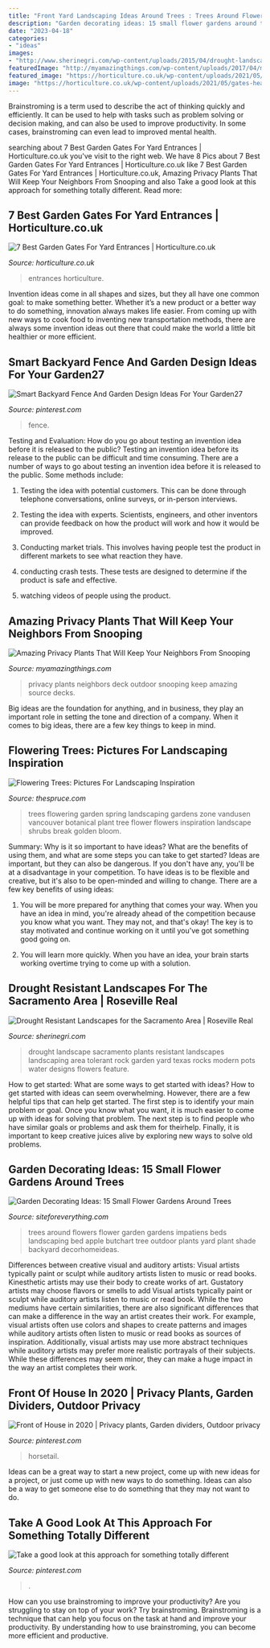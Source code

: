 ```yaml
---
title: "Front Yard Landscaping Ideas Around Trees : Trees Around Flowers Flower Garden Gardens Impatiens Beds Landscaping Bed Apple Butchart Tree Outdoor Plants Yard Plant Shade Backyard Decorhomeideas"
description: "Garden decorating ideas: 15 small flower gardens around trees"
date: "2023-04-18"
categories:
- "ideas"
images:
- "http://www.sherinegri.com/wp-content/uploads/2015/04/drought-landscape-12.jpg"
featuredImage: "http://myamazingthings.com/wp-content/uploads/2017/04/my-home-deck-featuring-my-beaqutiful-green-wall-installed-for-privacy-decks-outdoor-living.1.jpg"
featured_image: "https://horticulture.co.uk/wp-content/uploads/2021/05/gates-header.jpg"
image: "https://horticulture.co.uk/wp-content/uploads/2021/05/gates-header.jpg"
---
```



Brainstroming is a term used to describe the act of thinking quickly and efficiently. It can be used to help with tasks such as problem solving or decision making, and can also be used to improve productivity. In some cases, brainstroming can even lead to improved mental health.

	

		
searching about 7 Best Garden Gates For Yard Entrances | Horticulture.co.uk you've visit to the right web. We have 8 Pics about 7 Best Garden Gates For Yard Entrances | Horticulture.co.uk like 7 Best Garden Gates For Yard Entrances | Horticulture.co.uk, Amazing Privacy Plants That Will Keep Your Neighbors From Snooping and also Take a good look at this approach for something totally different. Read more:
		
    
## 7 Best Garden Gates For Yard Entrances | Horticulture.co.uk

<img loading=lazy src="https://horticulture.co.uk/wp-content/uploads/2021/05/gates-header.jpg" onerror="this.onerror=null;this.src='https://tse4.mm.bing.net/th?id=OIP.juHn58FTi9yy1Y14qgFM7QHaFI&amp;pid=15.1';" alt="7 Best Garden Gates For Yard Entrances | Horticulture.co.uk">

_Source: horticulture.co.uk_

>entrances horticulture. 

	

Invention ideas come in all shapes and sizes, but they all have one common goal: to make something better. Whether it’s a new product or a better way to do something, innovation always makes life easier. From coming up with new ways to cook food to inventing new transportation methods, there are always some invention ideas out there that could make the world a little bit healthier or more efficient.

    
## Smart Backyard Fence And Garden Design Ideas For Your Garden27

<img loading=lazy src="https://i.pinimg.com/736x/fc/e6/2b/fce62bb95083dbba4c153421a9475acd.jpg" onerror="this.onerror=null;this.src='https://tse4.mm.bing.net/th?id=OIP.qBwNnymU7Z8DsM6i7UizQgHaJ3&amp;pid=15.1';" alt="Smart Backyard Fence And Garden Design Ideas For Your Garden27">

_Source: pinterest.com_

>fence. 

	

Testing and Evaluation: How do you go about testing an invention idea before it is released to the public?
Testing an invention idea before its release to the public can be difficult and time consuming. There are a number of ways to go about testing an invention idea before it is released to the public. Some methods include:
1) Testing the idea with potential customers. This can be done through telephone conversations, online surveys, or in-person interviews.

2) Testing the idea with experts. Scientists, engineers, and other inventors can provide feedback on how the product will work and how it would be improved.

3) Conducting market trials. This involves having people test the product in different markets to see what reaction they have.

4) conducting crash tests. These tests are designed to determine if the product is safe and effective.

5) watching videos of people using the product.

    
## Amazing Privacy Plants That Will Keep Your Neighbors From Snooping

<img loading=lazy src="http://myamazingthings.com/wp-content/uploads/2017/04/my-home-deck-featuring-my-beaqutiful-green-wall-installed-for-privacy-decks-outdoor-living.1.jpg" onerror="this.onerror=null;this.src='https://tse2.mm.bing.net/th?id=OIP.n8gmtxRyJoJF-85UL8K44QHaKx&amp;pid=15.1';" alt="Amazing Privacy Plants That Will Keep Your Neighbors From Snooping">

_Source: myamazingthings.com_

>privacy plants neighbors deck outdoor snooping keep amazing source decks. 

	

Big ideas are the foundation for anything, and in business, they play an important role in setting the tone and direction of a company. When it comes to big ideas, there are a few key things to keep in mind. 

    
## Flowering Trees: Pictures For Landscaping Inspiration

<img loading=lazy src="https://www.thespruce.com/thmb/g9ewglBJsyW7fnR3BvWaNQGv7aY=/2127x1409/filters:fill(auto,1)/golden-chain-trees-w-alliums-big-59473edd5f9b58d58ac0b40d.jpg" onerror="this.onerror=null;this.src='https://tse4.mm.bing.net/th?id=OIP.BRXUbLGN3IFzwPSLNh-LygHaE5&amp;pid=15.1';" alt="Flowering Trees: Pictures For Landscaping Inspiration">

_Source: thespruce.com_

>trees flowering garden spring landscaping gardens zone vandusen vancouver botanical plant tree flower flowers inspiration landscape shrubs break golden bloom. 

	

Summary: Why is it so important to have ideas? What are the benefits of using them, and what are some steps you can take to get started?
Ideas are important, but they can also be dangerous. If you don't have any, you'll be at a disadvantage in your competition. To have ideas is to be flexible and creative, but it's also to be open-minded and willing to change. There are a few key benefits of using ideas: 
1) You will be more prepared for anything that comes your way. When you have an idea in mind, you're already ahead of the competition because you know what you want. They may not, and that's okay! The key is to stay motivated and continue working on it until you've got something good going on. 

2) You will learn more quickly. When you have an idea, your brain starts working overtime trying to come up with a solution.

    
## Drought Resistant Landscapes For The Sacramento Area | Roseville Real

<img loading=lazy src="http://www.sherinegri.com/wp-content/uploads/2015/04/drought-landscape-12.jpg" onerror="this.onerror=null;this.src='https://tse2.mm.bing.net/th?id=OIP.sQG6GFQokYiTlOsDjEcTTgHaJ3&amp;pid=15.1';" alt="Drought Resistant Landscapes for the Sacramento Area | Roseville Real">

_Source: sherinegri.com_

>drought landscape sacramento plants resistant landscapes landscaping area tolerant rock garden yard texas rocks modern pots water designs flowers feature. 

	

How to get started: What are some ways to get started with ideas?
How to get started with ideas can seem overwhelming. However, there are a few helpful tips that can help get started. The first step is to identify your main problem or goal. Once you know what you want, it is much easier to come up with ideas for solving that problem. The next step is to find people who have similar goals or problems and ask them for theirhelp. Finally, it is important to keep creative juices alive by exploring new ways to solve old problems.

    
## Garden Decorating Ideas: 15 Small Flower Gardens Around Trees

<img loading=lazy src="http://siteforeverything.com/wp-content/uploads/2016/07/Flowers-Around-Trees13.jpg" onerror="this.onerror=null;this.src='https://tse4.mm.bing.net/th?id=OIP.vyE-KfuSL4tQ74lPy8X2vwHaJ4&amp;pid=15.1';" alt="Garden Decorating Ideas: 15 Small Flower Gardens Around Trees">

_Source: siteforeverything.com_

>trees around flowers flower garden gardens impatiens beds landscaping bed apple butchart tree outdoor plants yard plant shade backyard decorhomeideas. 

	

Differences between creative visual and auditory artists: Visual artists typically paint or sculpt while auditory artists listen to music or read books. Kinesthetic artists may use their body to create works of art. Gustatory artists may choose flavors or smells to add
Visual artists typically paint or sculpt while auditory artists listen to music or read book. While the two mediums have certain similarities, there are also significant differences that can make a difference in the way an artist creates their work. For example, visual artists often use colors and shapes to create patterns and images while auditory artists often listen to music or read books as sources of inspiration. Additionally, visual artists may use more abstract techniques while auditory artists may prefer more realistic portrayals of their subjects. While these differences may seem minor, they can make a huge impact in the way an artist completes their work.

    
## Front Of House In 2020 | Privacy Plants, Garden Dividers, Outdoor Privacy

<img loading=lazy src="https://i.pinimg.com/736x/ab/f8/f1/abf8f1d7dbc4ece468b3e94a137d9371.jpg" onerror="this.onerror=null;this.src='https://tse3.mm.bing.net/th?id=OIP.dtZGIXWBmlbJNyHDJOArbgHaLR&amp;pid=15.1';" alt="Front of House in 2020 | Privacy plants, Garden dividers, Outdoor privacy">

_Source: pinterest.com_

>horsetail. 

	

Ideas can be a great way to start a new project, come up with new ideas for a project, or just come up with new ways to do something. Ideas can also be a way to get someone else to do something that they may not want to do.

    
## Take A Good Look At This Approach For Something Totally Different

<img loading=lazy src="https://i.pinimg.com/736x/b7/c5/8b/b7c58bfa4feeee5044ca3394261081b1.jpg" onerror="this.onerror=null;this.src='https://tse4.mm.bing.net/th?id=OIP.56dx5vRAt2qo8NGkui89_wHaJ3&amp;pid=15.1';" alt="Take a good look at this approach for something totally different">

_Source: pinterest.com_

>. 

	

How can you use brainstroming to improve your productivity?
Are you struggling to stay on top of your work? Try brainstroming. Brainstroming is a technique that can help you focus on the task at hand and improve your productivity. By understanding how to use brainstroming, you can become more efficient and productive.


